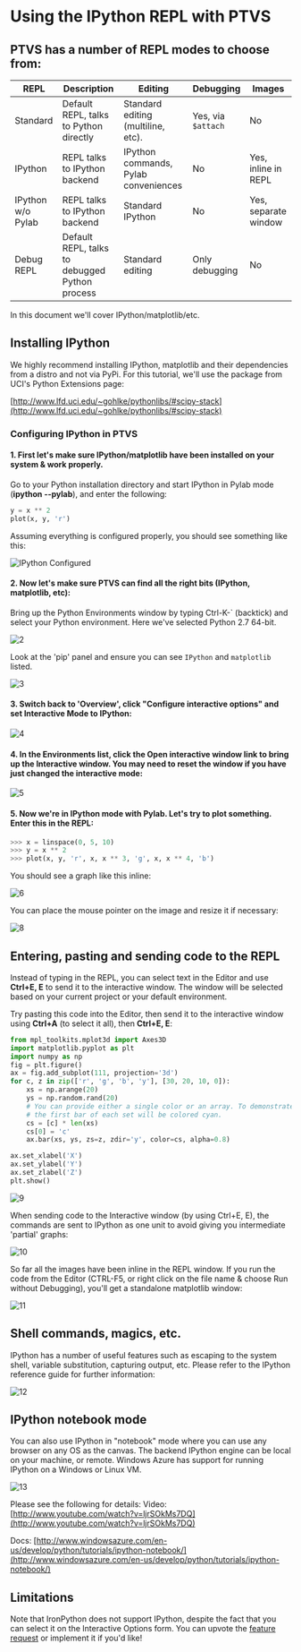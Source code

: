 # Using the IPython REPL with PTVS

## PTVS has a number of REPL modes to choose from:
**REPL** | **Description** | **Editing** | **Debugging** | **Images**
----- | ----- | ----- | ----- | -----
Standard | Default REPL, talks to Python directly | Standard editing (multiline, etc). | Yes, via `$attach` | No
IPython | REPL talks to IPython backend | IPython commands, Pylab conveniences | No | Yes, inline in REPL
IPython w/o Pylab | REPL talks to IPython backend | Standard IPython | No | Yes, separate window
Debug REPL | Default REPL, talks to debugged Python process | Standard editing | Only debugging | No

In this document we'll cover IPython/matplotlib/etc.

## Installing IPython

We highly recommend installing IPython, matplotlib and their dependencies from a distro and not via PyPi. For this tutorial, we'll use the package from UCI's Python Extensions page:

[http://www.lfd.uci.edu/~gohlke/pythonlibs/#scipy-stack](http://www.lfd.uci.edu/~gohlke/pythonlibs/#scipy-stack)

### Configuring IPython in PTVS
#### 1. First let's make sure IPython/matplotlib have been installed on your system &amp; work properly.

Go to your Python installation directory and start IPython in Pylab mode (**ipython --pylab**), and enter the following:

```python
y = x ** 2
plot(x, y, 'r')
```

Assuming everything is configured properly, you should see something like this:

![IPython Configured](Images/IPython01Step.png)

#### 2. Now let's make sure PTVS can find all the right bits (IPython, matplotlib, etc):
Bring up the Python Environments window by typing Ctrl-K-` (backtick) and select your Python environment. Here we've selected Python 2.7 64-bit.

![2](Images/IPython2.png)

Look at the 'pip' panel and ensure you can see `IPython` and `matplotlib` listed.

![3](Images/IPython3.png)

#### 3. Switch back to 'Overview', click "Configure interactive options" and set **Interactive Mode** to IPython:

![4](Images/IPython4.png)

#### 4. In the Environments list, click the **Open interactive window** link to bring up the Interactive window. You may need to reset the window if you have just changed the interactive mode:

![5](Images/IPython5.png)

#### 5. Now we're in IPython mode with Pylab. Let's try to plot something. Enter this in the REPL:

```python
>>> x = linspace(0, 5, 10)
>>> y = x ** 2
>>> plot(x, y, 'r', x, x ** 3, 'g', x, x ** 4, 'b')
```

You should see a graph like this inline:

![6](Images/IPython6.png)

You can place the mouse pointer on the image and resize it if necessary:

![8](Images/IPython8.png)

## Entering, pasting and sending code to the REPL
Instead of typing in the REPL, you can select text in the Editor and use **Ctrl+E, E** to send it to the interactive window. The window will be selected based on your current project or your default environment.

Try pasting this code into the Editor, then send it to the interactive window using **Ctrl+A** (to select it all), then **Ctrl+E, E**:

```python
from mpl_toolkits.mplot3d import Axes3D
import matplotlib.pyplot as plt
import numpy as np
fig = plt.figure()
ax = fig.add_subplot(111, projection='3d')
for c, z in zip(['r', 'g', 'b', 'y'], [30, 20, 10, 0]):
    xs = np.arange(20)
    ys = np.random.rand(20)
    # You can provide either a single color or an array. To demonstrate this,
    # the first bar of each set will be colored cyan.
    cs = [c] * len(xs) 
    cs[0] = 'c' 
    ax.bar(xs, ys, zs=z, zdir='y', color=cs, alpha=0.8)

ax.set_xlabel('X') 
ax.set_ylabel('Y') 
ax.set_zlabel('Z') 
plt.show()
```

![9](Images/IPython9.png)

When sending code to the Interactive window (by using Ctrl+E, E), the commands are sent to IPython as one unit to avoid giving you intermediate 'partial' graphs:

![10](Images/IPython10.png)

So far all the images have been inline in the REPL window. If you run the code from the Editor (CTRL-F5, or right click on the file name & choose Run without Debugging), you'll get a standalone matplotlib window:

![11](Images/IPython11.png)

## Shell commands, magics, etc.

IPython has a number of useful features such as escaping to the system shell, variable substitution, capturing output, etc. Please refer to the IPython reference guide for further information:

![12](Images/IPython12.png)

## IPython notebook mode

You can also use IPython in "notebook" mode where you can use any browser on any OS as the canvas. The backend IPython engine can be local on your machine, or remote. Windows Azure has support for running IPython on a Windows or Linux VM.

![13](Images/IPython13.png)

Please see the following for details:
Video: [http://www.youtube.com/watch?v=ljrSOkMs7DQ](http://www.youtube.com/watch?v=ljrSOkMs7DQ)

Docs: [http://www.windowsazure.com/en-us/develop/python/tutorials/ipython-notebook/](http://www.windowsazure.com/en-us/develop/python/tutorials/ipython-notebook/)

## Limitations
Note that IronPython does not support IPython, despite the fact that you can select it on the Interactive Options form. You can upvote the [feature request](https://github.com/Microsoft/PTVS/issues/84) or implement it if you'd like!

